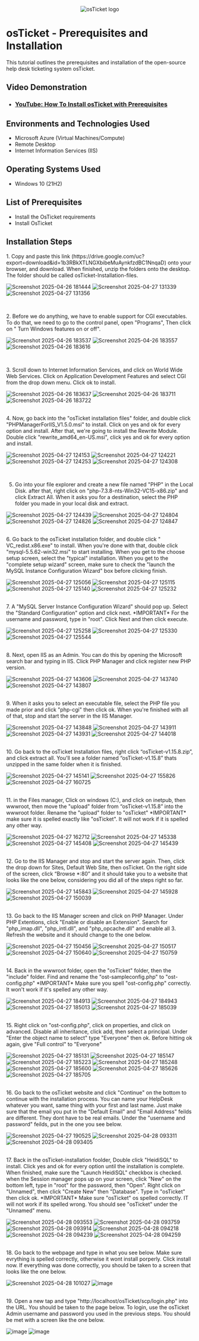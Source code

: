 <p align="center">
<img src="https://i.imgur.com/Clzj7Xs.png" alt="osTicket logo"/>
</p>

<h1>osTicket - Prerequisites and Installation</h1>
This tutorial outlines the prerequisites and installation of the open-source help desk ticketing system osTicket.<br />


<h2>Video Demonstration</h2>

- ### [YouTube: How To Install osTicket with Prerequisites](https://www.youtube.com)

<h2>Environments and Technologies Used</h2>

- Microsoft Azure (Virtual Machines/Compute)
- Remote Desktop
- Internet Information Services (IIS)

<h2>Operating Systems Used </h2>

- Windows 10</b> (21H2)

<h2>List of Prerequisites</h2>

- Install the OsTicket requirements
- Install OsTicket 
<h2>Installation Steps</h2>



<p>
  1. Copy and paste this link (https://drive.google.com/uc?export=download&id=1b3RBkXTLNGXbibeMuAynkfzdBC1NnqaD) onto your browser, and download. When finished, unzip the folders onto the desktop. The folder should be called osTicket-Installation-files.
  
  ![Screenshot 2025-04-26 181444](https://github.com/user-attachments/assets/be75b31a-03c8-4863-af3d-ca3b6592537e) ![Screenshot 2025-04-27 131339](https://github.com/user-attachments/assets/0068c85e-ad08-4101-9e2c-666a25f683f8) ![Screenshot 2025-04-27 131356](https://github.com/user-attachments/assets/44c22df5-87e8-4801-a38d-385b0f8cfa01)



</p>
<p>
</p>
<br />

<p>
2. Before we do anything, we have to enable support for CGI executables. To do that, we need to go to the control panel, open "Programs", Then click on " Turn Windows features on or off". 
  
  ![Screenshot 2025-04-26 183537](https://github.com/user-attachments/assets/fe4d9591-0cac-450a-b050-b1621a9168d0) ![Screenshot 2025-04-26 183557](https://github.com/user-attachments/assets/89f9e328-86aa-4345-8e3b-018f2c0d8ac4) ![Screenshot 2025-04-26 183616](https://github.com/user-attachments/assets/7102fe9f-e698-47fc-aad4-887b1d5d3da6)



</p>
<p>
</p> 
<br />

<p>
  3. Scroll down to Internet Information Services, and click on World Wide Web Services. Click on Application Development Features and select CGI from the drop down menu. Click ok to install. 

  ![Screenshot 2025-04-26 183637](https://github.com/user-attachments/assets/a6698adc-41fd-44a6-9f51-0edbc058c023) ![Screenshot 2025-04-26 183711](https://github.com/user-attachments/assets/3be09af4-de50-4fb2-944b-cdb4f448e3ef) ![Screenshot 2025-04-26 183722](https://github.com/user-attachments/assets/7866b2e0-3c11-4d13-95b4-83b96290a194) 

</p>
<p>
</p> 
<br />
4. Now, go back into the "osTicket installation files" folder, and double click "PHPManagerForIIS_V1.5.0.msi" to install. Click on yes and ok for every option and install. After that, we're going to install the Rewrite Module. Double click "rewrite_amd64_en-US.msi", click yes and ok for every option and install. 

![Screenshot 2025-04-27 124153](https://github.com/user-attachments/assets/d64f493b-4ab0-4d28-8d64-28c7a1d461b4) ![Screenshot 2025-04-27 124221](https://github.com/user-attachments/assets/4d6fb2a5-d29f-4baa-9116-2dc99f6088aa) ![Screenshot 2025-04-27 124253](https://github.com/user-attachments/assets/5e50319d-5f46-405c-85b5-34c2c84baf13) ![Screenshot 2025-04-27 124308](https://github.com/user-attachments/assets/195ec913-4bc5-417b-ab38-b8985d1ef37f) 




</p>
<p>
</p> 
<br />

5. Go into your file explorer and create a new file named "PHP" in the Local Disk. after that, right click on "php-7.3.8-nts-Win32-VC15-x86.zip" and click Extract All. When it asks you for a destination, select the PHP folder you made in your local disk and extract.

![Screenshot 2025-04-27 124439](https://github.com/user-attachments/assets/eb0203ff-a3e5-443e-ba2c-afd48ce51426) ![Screenshot 2025-04-27 124804](https://github.com/user-attachments/assets/e9d1dd7a-a4c1-4bb2-bd57-7c1e02af3524) ![Screenshot 2025-04-27 124826](https://github.com/user-attachments/assets/5ae7c0da-72d8-465b-9a2f-fbd51f7a92de) ![Screenshot 2025-04-27 124847](https://github.com/user-attachments/assets/84ba3b5f-0ed7-4f82-b126-9d375080352f)
 




</p>
<p>
</p> 
<br />
6. Go back to the osTicket installation folder, and double click " VC_redist.x86.exe" to install. When you're done with that, double click "mysql-5.5.62-win32.msi" to start installing. When you get to the choose setup screen, select the "typical" installation. When you get to the "complete setup wizard" screen, make sure to check the "launch the MySQL Instance Configuration Wizard" box before clicking finish.

![Screenshot 2025-04-27 125056](https://github.com/user-attachments/assets/0691a3ce-8964-448d-bd24-c55d41a6b018)  ![Screenshot 2025-04-27 125115](https://github.com/user-attachments/assets/a48137bb-0f22-425d-ad12-4a642869622e) ![Screenshot 2025-04-27 125140](https://github.com/user-attachments/assets/30111956-a29a-4908-8797-87324b9948ed) ![Screenshot 2025-04-27 125232](https://github.com/user-attachments/assets/e4054dca-cf20-48ad-9df9-03b29438c098)  






</p>
<p>
</p> 
<br />
7. A "MySQL Server Instance Configuration Wizard" should pop up. Select the "Standard Configuration" option and click next. *IMPORTANT* For the username and password, type in "root". Click Next and then click execute.

![Screenshot 2025-04-27 125258](https://github.com/user-attachments/assets/35cd37b3-5394-4a5b-a1fa-00551c9d44db) ![Screenshot 2025-04-27 125330](https://github.com/user-attachments/assets/40fdefbc-1643-45fe-b44d-b88614d24c1f) ![Screenshot 2025-04-27 125544](https://github.com/user-attachments/assets/56a77cd6-bfe3-4817-b841-2490de0f935c)





</p>
<p>
</p> 
<br />
8. Next, open IIS as an Admin. You can do this by opening the Microsoft search bar and typing in IIS. Click PHP Manager and click register new PHP version.

![Screenshot 2025-04-27 143606](https://github.com/user-attachments/assets/0eb15ff9-4af6-43a1-b951-8c12e9443442) ![Screenshot 2025-04-27 143740](https://github.com/user-attachments/assets/89ce168c-054c-4b79-a9de-a6f9f23e157f)  ![Screenshot 2025-04-27 143807](https://github.com/user-attachments/assets/fd6fee67-7871-4041-a52b-5e26ea6f663d) 





</p>
<p>
</p> 
<br />
9. When it asks you to select an executable file, select the PHP file you made prior and click "php-cgi" then click ok. When you're finished with all of that, stop and start the server in the IIS Manager.

![Screenshot 2025-04-27 143848](https://github.com/user-attachments/assets/a2bb23e4-2ac2-4c8e-a1e3-56d073ab399a) ![Screenshot 2025-04-27 143911](https://github.com/user-attachments/assets/b22a0ae8-abd4-43fc-ac61-d643600643d1) ![Screenshot 2025-04-27 143931](https://github.com/user-attachments/assets/90bac724-8bbb-4086-95f0-a3a8c04ba898) ![Screenshot 2025-04-27 144018](https://github.com/user-attachments/assets/e7e934a3-4345-47e5-b191-6dab2c3331f4)




</p>
<p>
</p> 
<br />
10. Go back to the osTicket Installation files, right click “osTicket-v1.15.8.zip”, and click extract all. You'll see a folder named “osTicket-v1.15.8” thats unzipped in the same folder when it is finished. 

![Screenshot 2025-04-27 145141](https://github.com/user-attachments/assets/e32f4b2d-204d-4e34-a060-612a7a1989e9) ![Screenshot 2025-04-27 155826](https://github.com/user-attachments/assets/9d12f8e2-1cb3-42df-b012-e2dceda9aa35) ![Screenshot 2025-04-27 160725](https://github.com/user-attachments/assets/367fd053-dead-4fa7-bfa6-11e4a433e476)



 


</p>
<p>
</p> 
<br />
11. in the Files manager, Click on windows (C:), and click on inetpub, then wwwroot, then move the "upload" folder from “osTicket-v1.15.8” into the wwwroot folder. Rename the "upload" folder to "osTicket" *IMPORTANT* make sure it is spelled exactly like "osTicket". It will not work if it is spelled any other way.

![Screenshot 2025-04-27 162712](https://github.com/user-attachments/assets/2ab5c971-9d56-4c37-80ab-af2de0d249f5) ![Screenshot 2025-04-27 145338](https://github.com/user-attachments/assets/7d186b6a-1d04-4ee0-aa5f-9162a2a0e3f2) ![Screenshot 2025-04-27 145408](https://github.com/user-attachments/assets/682b5f99-9249-4c7c-b8b0-9f512239099d) ![Screenshot 2025-04-27 145439](https://github.com/user-attachments/assets/187c4e4d-aac4-43d5-ae4e-d07c4cea2a3c) 





</p>
<p>
</p> 
<br />
12. Go to the IIS Manager and stop and start the server again. Then, click the drop down for Sites, Default Web Site, then osTicket. On the right side of the screen, click  “Browse *:80” and it should take you to a website that looks like the one below, considering you did all of the steps right so far. 

![Screenshot 2025-04-27 145843](https://github.com/user-attachments/assets/d8c1098b-44aa-42f2-9210-d76e4fcf02eb) ![Screenshot 2025-04-27 145928](https://github.com/user-attachments/assets/ae8ef438-79e8-4878-b908-8e8c85182a71) ![Screenshot 2025-04-27 150039](https://github.com/user-attachments/assets/0895f33d-ccb7-45fe-8e0d-af270f84aa14) 




</p>
<p>
</p> 
<br />
13. Go back to the IIS Manager screen and click on PHP Manager. Under PHP Extentions, click "Enable or disable an Extension". Search for "php_imap.dll", "php_intl.dll", and "php_opcache.dll" and enable all 3. Refresh the website and it should change to the one below. 

![Screenshot 2025-04-27 150456](https://github.com/user-attachments/assets/5c62ffeb-aa15-4e76-8320-f7a25c4567b8) ![Screenshot 2025-04-27 150517](https://github.com/user-attachments/assets/625c0c8d-a641-4c53-be17-09bb6b69b4d4) ![Screenshot 2025-04-27 150640](https://github.com/user-attachments/assets/8bde2447-b330-45ac-a0cd-26d384d8a2ba) ![Screenshot 2025-04-27 150759](https://github.com/user-attachments/assets/ba3f2cc0-a347-47e0-8c46-3826282ff820) 





</p>
<p>
</p> 
<br />
14. Back in the wwwroot folder, open the "osTicket" folder, then the "include" folder. Find and rename the "ost-sampleconfig.php" to "ost-config.php" *IMPORTANT* Make sure you spell "ost-config.php" correctly. It won't work if it's spelled any other way.

![Screenshot 2025-04-27 184913](https://github.com/user-attachments/assets/b258a425-490a-4703-98e1-8d7c6ec10167) ![Screenshot 2025-04-27 184943](https://github.com/user-attachments/assets/de8cc767-c45c-44da-a2ff-f51f32bb4241)  ![Screenshot 2025-04-27 185013](https://github.com/user-attachments/assets/9d143fb7-d4ce-45b5-bd3e-550dec8d3dd1) ![Screenshot 2025-04-27 185039](https://github.com/user-attachments/assets/faf3f8f2-6cce-47e8-8498-c97a67f49d9f)






</p>
<p>
</p> 
<br />
15. Right click on "ost-config.php", click on properties, and click on advanced. Disable all inheritance, click add, then select a principal. Under "Enter the object name to select" type "Everyone" then ok. Before hitting ok again, give "Full control" to "Everyone"

![Screenshot 2025-04-27 185131](https://github.com/user-attachments/assets/27f51714-2261-4b1f-927b-71c5508a5e91) ![Screenshot 2025-04-27 185147](https://github.com/user-attachments/assets/257708ad-4d36-4159-b36c-daddb047a95f) ![Screenshot 2025-04-27 185223](https://github.com/user-attachments/assets/4b9ccff9-c591-4fb1-8656-f29d75e5b66d) ![Screenshot 2025-04-27 185248](https://github.com/user-attachments/assets/f1983d0e-0fe2-46aa-99fc-b104b58f3501) ![Screenshot 2025-04-27 185600](https://github.com/user-attachments/assets/db21132d-14a1-41d1-a8cf-d9c8903a1853) ![Screenshot 2025-04-27 185626](https://github.com/user-attachments/assets/3dc590fe-c2cc-40c6-95bc-07d4a2724fd4) ![Screenshot 2025-04-27 185705](https://github.com/user-attachments/assets/eae3ee81-6719-4fd8-a54d-12cc1791c8ea)



 

</p>
<p>
</p> 
<br />
16. Go back to the osTicket website and click "Continue" on the bottom to continue with the installation process. You can name your HelpDesk whatever you want, same thing with your first and last name. Just make sure that the email you put in the "Default Email" and "Email Address" feilds are different. They dont have to be real emails. Under the "username and password" feilds, put in the one you see below.

![Screenshot 2025-04-27 190525](https://github.com/user-attachments/assets/e19b7425-92d2-4e18-ae58-879c6d4c5e02) ![Screenshot 2025-04-28 093311](https://github.com/user-attachments/assets/fb5ac2b4-3bad-490a-83eb-9c3132d8ea08) ![Screenshot 2025-04-28 093405](https://github.com/user-attachments/assets/a25224cc-e41a-485d-a756-a9b2013275da) 




</p>
<p>
</p> 
<br />
17. Back in the osTicket-installation foolder, Double click "HeidiSQL" to install. Click yes and ok for every option until the installation is complete. When finished, make sure the "Launch HeidiSQL" checkbox is checked. when the Session manager pops up on your screen, click "New" on the bottom left, type in "root" for the password, then "Open". Right click on "Unnamed", then click "Create New" then "Database". Type in "osTicket" then click ok. *IMPORTANT* Make sure "osTicket" os spelled correctly. IT will not work if its spelled wrong. You should see "osTicket" under the "Unnamed" menu. 

![Screenshot 2025-04-28 093553](https://github.com/user-attachments/assets/ee1b575f-b57f-4d7e-bb95-8b3861a60ab7) ![Screenshot 2025-04-28 093759](https://github.com/user-attachments/assets/28a20e74-bbe6-4952-a0df-2f712f005617) ![Screenshot 2025-04-28 093914](https://github.com/user-attachments/assets/79935246-baea-462f-aa74-33a83558c5bb) ![Screenshot 2025-04-28 094218](https://github.com/user-attachments/assets/633ee8f8-4c04-441e-824f-3f63f118e990) ![Screenshot 2025-04-28 094239](https://github.com/user-attachments/assets/0f01af96-c21a-44e2-ac6e-fec1ed11e3f6) ![Screenshot 2025-04-28 094259](https://github.com/user-attachments/assets/ca17033b-9e65-44a7-8aea-86cb513077f6)







</p>
<p>
</p> 
<br />
18. Go back to the webpage and type in what you see below. Make sure evrything is spelled correctly, otherwise it wont install porperly. Click install now. If everything was done correctly, you should be taken to a screen that looks like the one below. 

![Screenshot 2025-04-28 101027](https://github.com/user-attachments/assets/790cabd2-6185-4a19-89e1-e49163a78464) ![image](https://github.com/user-attachments/assets/a7bf335f-eed0-4889-8d85-f4d1c2d46bfe) 




</p>
<p>
</p> 
<br />
19. Open a new tap and type "http://localhost/osTicket/scp/login.php" into the URL. You should be taken to the page below. To login, use the osTicket Admin username and password you used in the previous steps. You should be met with a screen like the one below. 

![image](https://github.com/user-attachments/assets/a11b71cd-38a4-4c8d-88f7-9a554ac2eec8) ![image](https://github.com/user-attachments/assets/1860b73a-85fd-4e84-abde-a74efa0ae0f9) 



</p>
<p>
</p> 
<br />



